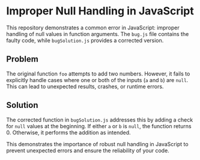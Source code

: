 # Improper Null Handling in JavaScript

This repository demonstrates a common error in JavaScript: improper handling of null values in function arguments.  The `bug.js` file contains the faulty code, while `bugSolution.js` provides a corrected version.

## Problem

The original function `foo` attempts to add two numbers. However, it fails to explicitly handle cases where one or both of the inputs (`a` and `b`) are `null`.  This can lead to unexpected results, crashes, or runtime errors.

## Solution

The corrected function in `bugSolution.js` addresses this by adding a check for `null` values at the beginning.  If either `a` or `b` is `null`, the function returns 0.  Otherwise, it performs the addition as intended.

This demonstrates the importance of robust null handling in JavaScript to prevent unexpected errors and ensure the reliability of your code.